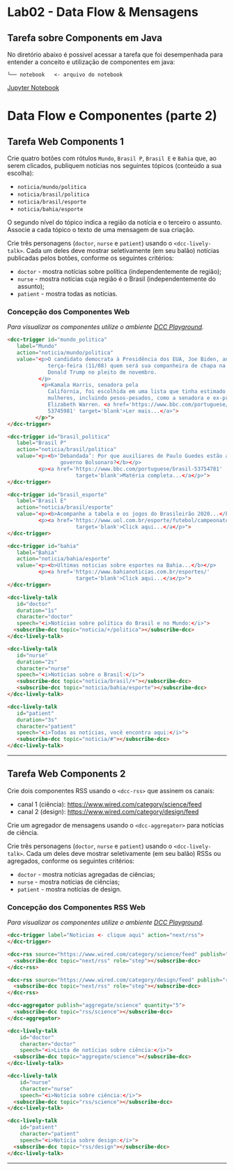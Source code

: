 
# Lab02 - Data Flow & Mensagens

## Tarefa sobre Components em Java

No diretório abaixo é possivel acessar a tarefa que foi desempenhada para entender a conceito e utilização de componentes em java:
~~~
└── notebook   <- arquivo do notebook
~~~
[Jupyter Notebook](https://github.com/ronagalvao/Laboratorios/tree/master/Lab02/notebooks/components-01-catalog.ipynb)

# Data Flow e Componentes (parte 2)

## Tarefa Web Components 1

Crie quatro botões com rótulos `Mundo`, `Brasil P`, `Brasil E` e `Bahia` que, ao serem clicados, publiquem notícias nos seguintes tópicos (conteúdo a sua escolha):
* `noticia/mundo/politica`
* `noticia/brasil/politica`
* `noticia/brasil/esporte`
* `noticia/bahia/esporte`

O segundo nível do tópico indica a região da notícia e o terceiro o assunto. Associe a cada tópico o texto de uma mensagem de sua criação.

Crie três personagens (`doctor`, `nurse` e `patient`) usando o `<dcc-lively-talk>`. Cada um deles deve mostrar seletivamente (em seu balão) notícias publicadas pelos botões, conforme os seguintes critérios:
* `doctor` - mostra notícias sobre política (independentemente de região);
* `nurse` - mostra notícias cuja região é o Brasil (independentemente do assunto);
* `patient` - mostra todas as notícias.


### Concepção dos Componentes Web

_Para visualizar os componentes utilize o ambiente [DCC Playground](https://santanche.github.io/component2learn/labs/02-data-flow_messages/notebooks/messages/dccs/playground/)._

~~~html
<dcc-trigger id="mundo_politica" 
   label="Mundo" 
   action="noticia/mundo/politica" 
   value="<p>O candidato democrata à Presidência dos EUA, Joe Biden, anunciou na 
             terça-feira (11/08) quem será sua companheira de chapa na disputa com 
             Donald Trump no pleito de novembro.
          </p>
           <p>Kamala Harris, senadora pela 
             Califórnia, foi escolhida em uma lista que tinha estimado 13 nomes de 
             mulheres, incluindo pesos-pesados, como a senadora e ex-pré-candidata 
             Elizabeth Warren. <a href='https://www.bbc.com/portuguese/internacional- 
             53745981' target='blank'>Ler mais...</a>">
         </p>">
</dcc-trigger>

<dcc-trigger id="brasil_politica" 
   label="Brasil P" 
   action="noticia/brasil/politica" 
   value="<p><b>‘Debandada’: Por que auxiliares de Paulo Guedes estão abandonando o 
                 governo Bolsonaro?</b></p>
          <p><a href='https://www.bbc.com/portuguese/brasil-53754781' 
                      target='blank'>Matéria completa...</a</p>">
</dcc-trigger>

<dcc-trigger id="brasil_esporte" 
   label="Brasil E" 
   action="noticia/brasil/esporte" 
   value="<p><b>Acompanhe a tabela e os jogos do Brasileirão 2020...</b></p>
          <p><a href='https://www.uol.com.br/esporte/futebol/campeonatos/brasileirao/' 
                      target='blank'>Click aqui...</a</p>">
</dcc-trigger>

<dcc-trigger id="bahia" 
   label="Bahia" 
   action="noticia/bahia/esporte" 
   value="<p><b>Ultimas noticias sobre esportes na Bahia...</b></p>
          <p><a href='https://www.bahianoticias.com.br/esportes/' 
                      target='blank'>Click aqui...</a</p>">
</dcc-trigger>

<dcc-lively-talk 
   id="doctor"
   duration="1s"
   character="doctor"
   speech="<i>Notícias sobre política do Brasil e no Mundo:</i>">
  <subscribe-dcc topic="noticia/+/politica"></subscribe-dcc>
</dcc-lively-talk>

<dcc-lively-talk 
   id="nurse"
   duration="2s"
   character="nurse"
   speech="<i>Notícias sobre o Brasil:</i>">
   <subscribe-dcc topic="noticia/brasil/+"></subscribe-dcc>
   <subscribe-dcc topic="noticia/bahia/esporte"></subscribe-dcc>
</dcc-lively-talk>

<dcc-lively-talk 
   id="patient"
   duration="3s"
   character="patient"
   speech="<i>Todas as notícias, você encontra aqui:</i>">
   <subscribe-dcc topic="noticia/#"></subscribe-dcc>
</dcc-lively-talk>
~~~

---

## Tarefa Web Components 2

Crie dois componentes RSS usando o `<dcc-rss>` que assinem os canais:
  * canal 1 (ciência): https://www.wired.com/category/science/feed
  * canal 2 (design): https://www.wired.com/category/design/feed

Crie um agregador de mensagens usando o `<dcc-aggregator>` para notícias de ciência.

Crie três personagens (`doctor`, `nurse` e `patient`) usando o `<dcc-lively-talk>`. Cada um deles deve mostrar seletivamente (em seu balão) RSSs ou agregados, conforme os seguintes critérios:
* `doctor` - mostra notícias agregadas de ciências;
* `nurse` - mostra notícias de ciências;
* `patient` - mostra notícias de design.


### Concepção dos Componentes RSS Web 

_Para visualizar os componentes utilize o ambiente [DCC Playground](https://santanche.github.io/component2learn/labs/02-data-flow_messages/notebooks/messages/dccs/playground/)._

~~~html
<dcc-trigger label="Noticias <- clique aqui" action="next/rss"> 
</dcc-trigger>

<dcc-rss source="https://www.wired.com/category/science/feed" publish="rss/science">
  <subscribe-dcc topic="next/rss" role="step"></subscribe-dcc>
</dcc-rss>

<dcc-rss source="https://www.wired.com/category/design/feed" publish="rss/design">
  <subscribe-dcc topic="next/rss" role="step"></subscribe-dcc>
</dcc-rss>

<dcc-aggregator publish="aggregate/science" quantity="5">
  <subscribe-dcc topic="rss/science"></subscribe-dcc>
</dcc-aggregator>

<dcc-lively-talk 
    id="doctor"
    character="doctor"
    speech="<i>Lista de notícias sobre ciência:</i>">
  <subscribe-dcc topic="aggregate/science"></subscribe-dcc>
</dcc-lively-talk>

<dcc-lively-talk 
    id="nurse"
    character="nurse"
    speech="<i>Notícia sobre ciência:</i>">
  <subscribe-dcc topic="rss/science"></subscribe-dcc>
</dcc-lively-talk>

<dcc-lively-talk 
    id="patient"
    character="patient"
    speech="<i>Notícia sobre design:</i>">
  <subscribe-dcc topic="rss/design"></subscribe-dcc>
</dcc-lively-talk>
~~~

---
